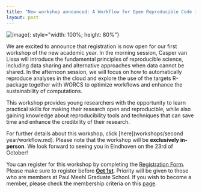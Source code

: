 ```yaml
---
title: "New workshop announced: A Workflow for Open Reproducible Code in Science (WORCS)"
layout: post
---
```


![image](https://content.iospress.com/media/ds/2021/4-1/ds-4-1-ds210031/ds-4-ds210031-g001.jpg){: style="width: 100%; height: 80%"}

We are excited to announce that registration is now open for our first workshop of the new academic year. In the morning session, Casper van Lissa will introduce the fundamental principles of reproducible science, including data sharing and alternative approaches when data cannot be shared. In the afternoon session, we will focus on how to automatically reproduce analyses in the cloud and explore the use of the targets R-package together with WORCS to optimize workflows and enhance the sustainability of computations.

This workshop provides young researchers with the opportunity to learn practical skills for making their research open and reproducible, while also gaining knowledge about reproducibility tools and techniques that can save time and enhance the credibility of their research.

For further details about this workshop, click [here](workshops/second year/workflow.md). Please note that the workshop will be **exclusively in-person**. We look forward to seeing you in Eindhoven on the 23rd of October!

You can register for this workshop by completing the [Registration Form](https://forms.office.com/Pages/ResponsePage.aspx?id=R_J9zM5gD0qddXBM9g78ZP_Kihp-VglPgWom9gajHXdUN1VXUFFDVEtSWVJVNUlOUkw0QUo4WkI1WS4u). Please make sure to register before <ins>**Oct 1st**</ins>. Priority will be given to those who are members at Paul Meehl Graduate School. If you wish to become a member, please check the membership criteria on this [page](membership.md).
